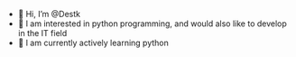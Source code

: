 - 👋 Hi, I’m @Destk
- 👀 I am interested in python programming, and would also like to develop in the IT field
- 🌱 I am currently actively learning python

<!---
Destk/Destk is a ✨ special ✨ repository because its `README.md` (this file) appears on your GitHub profile.
You can click the Preview link to take a look at your changes.
--->
